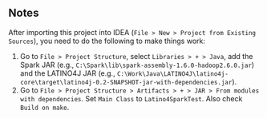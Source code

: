 Notes
-----

After importing this project into IDEA (`File > New > Project from Existing Sources`), you need to do the following to make things work:

1. Go to `File > Project Structure`, select `Libraries > + > Java`, add the Spark JAR (e.g., `C:\Spark\lib\spark-assembly-1.6.0-hadoop2.6.0.jar`) and the LATINO4J JAR (e.g., `C:\Work\Java\LATINO4J\latino4j-core\target\latino4j-0.2-SNAPSHOT-jar-with-dependencies.jar`). 
1. Go to `File > Project Structure > Artifacts > + > JAR > From modules with dependencies`. Set `Main Class` to `Latino4SparkTest`. Also check `Build on make`.